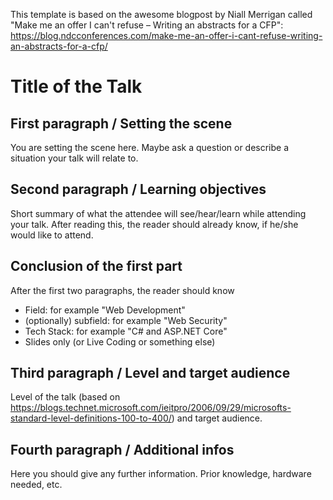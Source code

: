 This template is based on the awesome blogpost by Niall Merrigan called "Make me an offer I can't refuse – Writing an abstracts for a CFP":
https://blog.ndcconferences.com/make-me-an-offer-i-cant-refuse-writing-an-abstracts-for-a-cfp/

# Title of the Talk

## First paragraph / Setting the scene

You are setting the scene here. Maybe ask a question or describe a situation your talk will relate to.

## Second paragraph / Learning objectives

Short summary of what the attendee will see/hear/learn while attending your talk. After reading this, the reader should already know,
if he/she would like to attend.

## Conclusion of the first part

After the first two paragraphs, the reader should know
* Field: for example "Web Development"
* (optionally) subfield: for example "Web Security"
* Tech Stack: for example "C# and ASP.NET Core"
* Slides only (or Live Coding or something else)

## Third paragraph / Level and target audience

Level of the talk (based on https://blogs.technet.microsoft.com/ieitpro/2006/09/29/microsofts-standard-level-definitions-100-to-400/) and target audience. 

## Fourth paragraph / Additional infos

Here you should give any further information. Prior knowledge, hardware needed, etc.